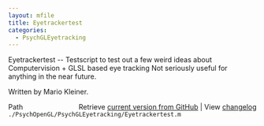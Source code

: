 ```yaml
---
layout: mfile
title: Eyetrackertest
categories:
  - PsychGLEyetracking
---
```


Eyetrackertest \-\- Testscript to test out a few weird
ideas about Computervision \+ GLSL based eye tracking
Not seriously useful for anything in the near future.

Written by Mario Kleiner.


<div class="code_header" style="text-align:right;">
  <span style="float:left;">Path&nbsp;&nbsp;</span> <span class="counter">Retrieve <a href=
  "https://raw.github.com/Psychtoolbox-3/Psychtoolbox-3/beta/./PsychOpenGL/PsychGLEyetracking/Eyetrackertest.m">current version from GitHub</a> | View <a href=
  "https://github.com/Psychtoolbox-3/Psychtoolbox-3/commits/beta/./PsychOpenGL/PsychGLEyetracking/Eyetrackertest.m">changelog</a></span>
</div>
<div class="code">
  <code>./PsychOpenGL/PsychGLEyetracking/Eyetrackertest.m</code>
</div>
